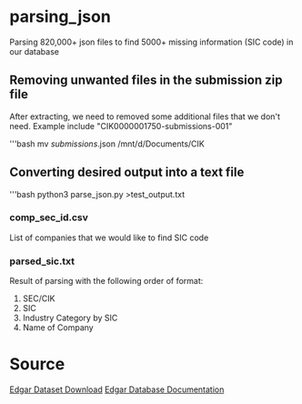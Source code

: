 # parsing_json
Parsing 820,000+ json files to find 5000+ missing information (SIC code) in our database

## Removing unwanted files in the submission zip file
After extracting, we need to removed some additional files that we don't need. Example include "CIK0000001750-submissions-001"

'''bash
mv *submissions*.json /mnt/d/Documents/CIK

## Converting desired output into a text file

'''bash
python3 parse_json.py >test_output.txt

### comp_sec_id.csv 
List of companies that we would like to find SIC code

### parsed_sic.txt
Result of parsing with the following order of format: 
1. SEC/CIK
2. SIC
3. Industry Category by SIC
4. Name of Company

# Source
[Edgar Dataset Download](https://www.sec.gov/Archives/edgar/daily-index/bulkdata/submissions.zip)
[Edgar Database Documentation](https://www.sec.gov/edgar/sec-api-documentation)
